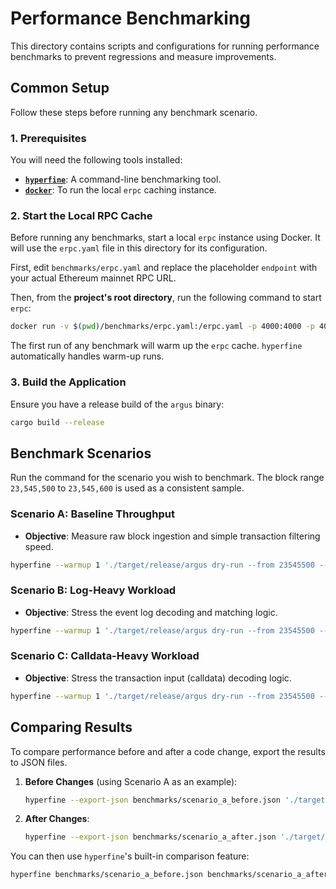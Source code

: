 # Performance Benchmarking

This directory contains scripts and configurations for running performance benchmarks to prevent regressions and measure improvements.

## Common Setup

Follow these steps before running any benchmark scenario.

### 1. Prerequisites

You will need the following tools installed:

-   **[`hyperfine`](https://github.com/sharkdp/hyperfine)**: A command-line benchmarking tool.
-   **[`docker`](https://www.docker.com/)**: To run the local `erpc` caching instance.

### 2. Start the Local RPC Cache

Before running any benchmarks, start a local `erpc` instance using Docker. It will use the `erpc.yaml` file in this directory for its configuration.

First, edit `benchmarks/erpc.yaml` and replace the placeholder `endpoint` with your actual Ethereum mainnet RPC URL.

Then, from the **project's root directory**, run the following command to start `erpc`:

```bash
docker run -v $(pwd)/benchmarks/erpc.yaml:/erpc.yaml -p 4000:4000 -p 4001:4001 --rm ghcr.io/erpc/erpc:latest &
```

The first run of any benchmark will warm up the `erpc` cache. `hyperfine` automatically handles warm-up runs.

### 3. Build the Application

Ensure you have a release build of the `argus` binary:

```bash
cargo build --release
```

## Benchmark Scenarios

Run the command for the scenario you wish to benchmark. The block range `23,545,500` to `23,545,600` is used as a consistent sample.

### Scenario A: Baseline Throughput

-   **Objective**: Measure raw block ingestion and simple transaction filtering speed.

```bash
hyperfine --warmup 1 './target/release/argus dry-run --from 23545500 --to 23545600 --config-dir benchmarks/scenario_a_baseline_throughput'
```

### Scenario B: Log-Heavy Workload

-   **Objective**: Stress the event log decoding and matching logic.

```bash
hyperfine --warmup 1 './target/release/argus dry-run --from 23545500 --to 23545600 --config-dir benchmarks/scenario_b_log_heavy'
```

### Scenario C: Calldata-Heavy Workload

-   **Objective**: Stress the transaction input (calldata) decoding logic.

```bash
hyperfine --warmup 1 './target/release/argus dry-run --from 23545500 --to 23545600 --config-dir benchmarks/scenario_c_calldata_heavy'
```

## Comparing Results

To compare performance before and after a code change, export the results to JSON files.

1.  **Before Changes** (using Scenario A as an example):
    ```bash
    hyperfine --export-json benchmarks/scenario_a_before.json './target/release/argus dry-run --from 23545500 --to 23545600 --config-dir benchmarks/scenario_a_baseline_throughput'
    ```

2.  **After Changes**:
    ```bash
    hyperfine --export-json benchmarks/scenario_a_after.json './target/release/argus dry-run --from 23545500 --to 23545600 --config-dir benchmarks/scenario_a_baseline_throughput'
    ```

You can then use `hyperfine`'s built-in comparison feature:

```bash
hyperfine benchmarks/scenario_a_before.json benchmarks/scenario_a_after.json
```

